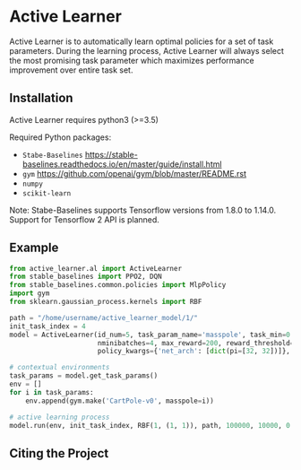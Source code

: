 # Active Learner

Active Learner is to automatically learn optimal policies for a set of task parameters.
During the learning process, Active Learner will always select the most promising task
parameter which maximizes performance improvement over entire task set.

## Installation
Active Learner requires python3 (>=3.5) 

Required Python packages:
- `Stabe-Baselines` https://stable-baselines.readthedocs.io/en/master/guide/install.html
- `gym` https://github.com/openai/gym/blob/master/README.rst
- `numpy`
- `scikit-learn`

Note: Stabe-Baselines supports Tensorflow versions from 1.8.0 to 1.14.0. Support for Tensorflow 2 API is planned.

## Example

```python
from active_learner.al import ActiveLearner
from stable_baselines import PPO2, DQN
from stable_baselines.common.policies import MlpPolicy
import gym
from sklearn.gaussian_process.kernels import RBF

path = "/home/username/active_learner_model/1/"
init_task_index = 4
model = ActiveLearner(id_num=5, task_param_name='masspole', task_min=0.1, task_max=5, algorithm=PPO2,
                      nminibatches=4, max_reward=200, reward_threshold=190, policy=MlpPolicy,
                      policy_kwargs={'net_arch': [dict(pi=[32, 32])]}, need_vec_env=True)

# contextual environments
task_params = model.get_task_params()
env = []
for i in task_params:
    env.append(gym.make('CartPole-v0', masspole=i))

# active learning process
model.run(env, init_task_index, RBF(1, (1, 1)), path, 100000, 10000, 0.01)
```

## Citing the Project
